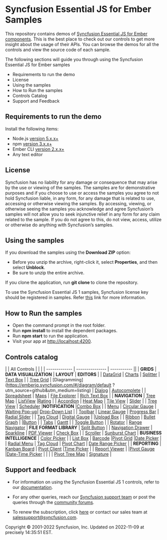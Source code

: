 # Syncfusion Essential JS for Ember Samples

This repository contains demos of [Syncfusion Essential JS for Ember components](https://www.syncfusion.com/products/jquery/emberjs). This is the best place to check out our controls to get more insight about the usage of their APIs. You can browse the demos for all the controls and view the source code of each sample.

The following sections will guide you through using the Syncfusion Essential JS for Ember samples

* Requirements to run the demo
* License
* Using the samples
* How to Run the samples
* Controls Catalog
* Support and Feedback

## Requirements to run the demo

Install the following items:

* Node.js [version 5.x.x+](https://nodejs.org/en/)
* npm  [version 3.x.x+](https://blog.npmjs.org/post/85484771375/how-to-install-npm)
* Ember CLI  [version 2.x.x+](https://ember-cli.com/)
* Any text editor

## License

Syncfusion has no liability for any damage or consequence that may arise by the use or viewing of the samples. The samples are for demonstrative purposes and if you choose to use or access the samples you agree to not hold Syncfusion liable, in any form, for any damage that is related to use, accessing or otherwise viewing the samples. By accessing, viewing, or otherwise seeing the samples you acknowledge and agree Syncfusion’s samples will not allow you to seek injunctive relief in any form for any claim related to the sample. If you do not agree to this, do not view, access, utilize or otherwise do anything with Syncfusion’s samples.

## Using the samples

If you download the samples using the **Download ZIP** option: 

* Before you unzip the archive, right-click it, select **Properties**, and then select **Unblock**.
* Be sure to unzip the entire archive.

If you clone the application, run **git clone <repository-url>** to clone the repository.

To use the Syncfusion Essential JS 1 samples, Syncfusion license key should be registered in samples. Refer [this](https://www.syncfusion.com/kb/9002/how-to-apply-the-license-key-for-syncfusion-samples-published-in-github) link for more information.

## How to Run the samples

* Open the command prompt in the root folder.
* Run **npm install** to install the dependent packages.
* Run **npm start** to run the application.
* Visit your app at [http://localhost:4200](http://localhost:4200).

## Controls catalog

| | All Controls |  | |
| ------------- | --------------- | ----------- ||
| **GRIDS** | **DATA VISUALIZATION** | **LAYOUT** | **EDITORS** |
| [DataGrid](https://emberjq.syncfusion.com/#/grid/default?utm_source=github&utm_medium=listing) | [Charts](https://emberjq.syncfusion.com/#/chart/default?utm_source=github&utm_medium=listing) | [Splitter](https://emberjq.syncfusion.com/#/splitter/default?utm_source=github&utm_medium=listing) | [Text Box](https://emberjq.syncfusion.com/#/textboxes/default?utm_source=github&utm_medium=listing) |
| [Tree Grid](https://emberjq.syncfusion.com/#/treegrid/default?utm_source=github&utm_medium=listing) | [Diagramming](https://emberjq.syncfusion.com/#/diagram/default ?utm_source=github&utm_medium=listing) | [Dialog](https://emberjq.syncfusion.com/#/dialog/default?utm_source=github&utm_medium=listing) | [Autocomplete](https://emberjq.syncfusion.com/#/autocomplete/default?utm_source=github&utm_medium=listing) |
| [Spreadsheet](https://emberjq.syncfusion.com/#/spreadsheet/default?utm_source=github&utm_medium=listing) | [Maps](https://emberjq.syncfusion.com/#/map/default?utm_source=github&utm_medium=listing) | [File Explorer](https://emberjq.syncfusion.com/#/fileexplorer/default?utm_source=github&utm_medium=listing) | [Rich Text Box](https://emberjq.syncfusion.com/#/rte/default?utm_source=github&utm_medium=listing) |
| **NAVIGATION** | [Tree Map](https://emberjq.syncfusion.com/#/treemap/default?utm_source=github&utm_medium=listing) | [ListView](https://emberjq.syncfusion.com/#/listview/default?utm_source=github&utm_medium=listing) |[Rating](https://emberjq.syncfusion.com/#/rating/default?utm_source=github&utm_medium=listing) |
| [Accordion](https://emberjq.syncfusion.com/#/accordion/default?utm_source=github&utm_medium=listing) | [Heat Map](https://emberjq.syncfusion.com/#/heatmap/default?utm_source=github&utm_medium=listing) | [Tile View](https://emberjq.syncfusion.com/#/tileview/default?utm_source=github&utm_medium=listing) |  [Slider](https://emberjq.syncfusion.com/#/slider/default?utm_source=github&utm_medium=listing) |
| [Tree View](https://emberjq.syncfusion.com/#/treeview/default?utm_source=github&utm_medium=listing) | [Scheduler](https://emberjq.syncfusion.com/#/schedule/default?utm_source=github&utm_medium=listing) |**NOTIFICATION** |[Combo Box](https://emberjq.syncfusion.com/#/combobox/default?utm_source=github&utm_medium=listing) |
| [Menu](https://emberjq.syncfusion.com/#/menu/default?utm_source=github&utm_medium=listing) | [Circular Gauge](https://emberjq.syncfusion.com/#/circulargauge/default?utm_source=github&utm_medium=listing) | [Waiting Pop-up](https://emberjq.syncfusion.com/#/waitingpopup/default)| [Drop-Down List](https://emberjq.syncfusion.com/#/dropdownlist/default?utm_source=github&utm_medium=listing) |
| [Toolbar](https://emberjq.syncfusion.com/#/toolbar/default?utm_source=github&utm_medium=listing) | [Linear Gauge](https://emberjq.syncfusion.com/#/lineargauge/default?utm_source=github&utm_medium=listing) | [Progress Bar](https://emberjq.syncfusion.com/#/progressbar/default?utm_source=github&utm_medium=listing) |  [Radial Slider](https://emberjq.syncfusion.com/#/radialslider/default?utm_source=github&utm_medium=listing) |
| [Tag Cloud](https://emberjq.syncfusion.com/#/tagcloud/default?utm_source=github&utm_medium=listing) | [Digital Gauge](https://emberjq.syncfusion.com/#/digitalgauge/default?utm_source=github&utm_medium=listing) |  |[Upload Box](https://emberjq.syncfusion.com/#/uploadbox/default?utm_source=github&utm_medium=listing) |
| [Ribbon](https://emberjq.syncfusion.com/#/ribbon/default?utm_source=github&utm_medium=listing) | [Bullet Graph](https://emberjq.syncfusion.com/#/bulletgraph/default?utm_source=github&utm_medium=listing) | |[Button](https://emberjq.syncfusion.com/#/button/default?utm_source=github&utm_medium=listing) |
| [Tabs](https://emberjq.syncfusion.com/#/tab/default?utm_source=github&utm_medium=listing) | [Gantt](https://emberjq.syncfusion.com/#/gantt/default?utm_source=github&utm_medium=listing) | | [Toggle Button](https://emberjq.syncfusion.com/#/button/togglebutton?utm_source=github&utm_medium=listing) |
| [Rotator](https://emberjq.syncfusion.com/#/rotator/default?utm_source=github&utm_medium=listing) | [Range Navigator](https://emberjq.syncfusion.com/#/rangenavigator/default?utm_source=github&utm_medium=listing) | **FILE FORMAT LIBRARY** | [Split Button](https://emberjq.syncfusion.com/#/button/splitbutton?utm_source=github&utm_medium=listing) |
| [Navigation Drawer](https://emberjq.syncfusion.com/#/navigationdrawer/default?utm_source=github&utm_medium=listing) | [Sparkline](https://emberjq.syncfusion.com/#/sparkline/default?utm_source=github&utm_medium=listing) | [PDF Viewer](https://emberjq.syncfusion.com/#/pdfviewer/default?utm_source=github&utm_medium=listing) | [Check Box](https://emberjq.syncfusion.com/#/button/checkbox?utm_source=github&utm_medium=listing) |
| [Scroller](https://emberjq.syncfusion.com/#/scrollbar/default?utm_source=github&utm_medium=listing) | [Sunburst Chart](https://emberjq.syncfusion.com/#/sunburstchart/default?utm_source=github&utm_medium=listing) | **BUSINESS INTELLIGENCE** | [Color Picker](https://emberjq.syncfusion.com/#/colorpicker/default?utm_source=github&utm_medium=listing) |
| [List Box](https://emberjq.syncfusion.com/#/listbox/default?utm_source=github&utm_medium=listing) | [Barcode](https://emberjq.syncfusion.com/#/barcode/default?utm_source=github&utm_medium=listing) |[Pivot Grid](https://emberjq.syncfusion.com/#/pivotgrid/relational?utm_source=github&utm_medium=listing) |[Date Picker](https://emberjq.syncfusion.com/#/datepicker/default)  |
| [Radial Menu](https://emberjq.syncfusion.com/#/radialmenu/default?utm_source=github&utm_medium=listing) | [Tag Cloud](https://emberjq.syncfusion.com/#/tagcloud/default?utm_source=github&utm_medium=listing) | [Pivot Chart](https://emberjq.syncfusion.com/#/pivotchart/relational?utm_source=github&utm_medium=listing) | [Date Range Picker](https://emberjq.syncfusion.com/#/daterangepicker/default?utm_source=github&utm_medium=listing) |
| **REPORTING** | [Kanban Board](https://emberjq.syncfusion.com/#/kanban/default?utm_source=github&utm_medium=listing) | [Pivot Client](https://emberjq.syncfusion.com/#/pivotclient/relational?utm_source=github&utm_medium=listing) |[Time Picker](https://emberjq.syncfusion.com/#/timepicker/default?utm_source=github&utm_medium=listing) |
| [Report Viewer](https://emberjq.syncfusion.com/#/reportviewer/groupingaggregate?utm_source=github&utm_medium=listing) |  |[Pivot Gauge](https://emberjq.syncfusion.com/#/pivotgauge/relational?utm_source=github&utm_medium=listing) |[Date-Time Picker](https://emberjq.syncfusion.com/#/datetimepicker/default?utm_source=github&utm_medium=listing) |
|  |  | [Pivot Tree Map](https://emberjq.syncfusion.com/#/pivottreemap/olap?utm_source=github&utm_medium=listing) | [Signature](https://emberjq.syncfusion.com/#/signature/default?utm_source=github&utm_medium=listing) |

## Support and feedback

* For information on using the Syncfusion Essential JS 1 controls, refer to our [documentation](https://help.syncfusion.com/emberjs/overview).

* For any other queries, reach our [Syncfusion support team](https://www.syncfusion.com/support/directtrac/incidents/newincident?utm_source=github&utm_medium=listing) or post the queries through the [community forums](https://www.syncfusion.com/forums?utm_source=github&utm_medium=listing).

* To renew the subscription, click [here](https://www.syncfusion.com/sales/products?utm_source=github&utm_medium=listing) or contact our sales team at <salessupport@syncfusion.com>.

<p>Copyright © 2001-2022 Syncfusion, Inc. Updated on 2022-11-09 at precisely 14:35:51 EST.</p>
